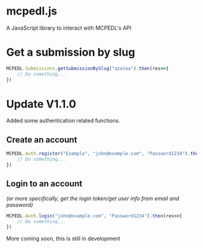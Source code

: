 # mcpedl.js
A JavaScript library to interact with MCPEDL's API

# Get a submission by slug

```js
MCPEDL.Submissions.getSubmissionBySlug("azalea").then(res=>{
    // Do something...
})
```

# Update V1.1.0

Added some authentication related functions.

## Create an account

```js
MCPEDL.Auth.register("Example", "john@example.com", "Password1234").then(res=>{
    // Do something...
})
```

## Login to an account

*(or more specifically, get the login token/get user info from email and password)*

```js
MCPEDL.Auth.login("john@example.com", "Password1234").then(res=>{
    // Do something...
})
```

More coming soon, this is still in development